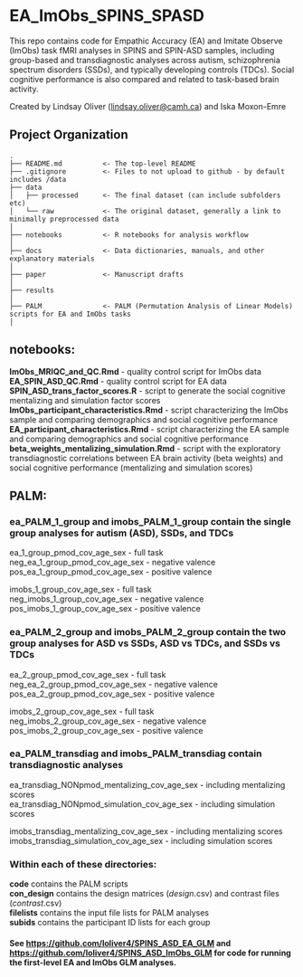 EA_ImObs_SPINS_SPASD
===============================================

This repo contains code for Empathic Accuracy (EA) and Imitate Observe (ImObs) task fMRI analyses in SPINS and SPIN-ASD samples, including group-based and transdiagnostic analyses across autism, schizophrenia spectrum disorders (SSDs), and typically developing controls (TDCs). Social cognitive performance is also compared and related to task-based brain activity.

Created by Lindsay Oliver (lindsay.oliver@camh.ca) and Iska Moxon-Emre


Project Organization
-----------------------------------

    .
    ├── README.md          <- The top-level README
    ├── .gitignore         <- Files to not upload to github - by default includes /data
    ├── data
    │   ├── processed      <- The final dataset (can include subfolders etc)
    │   └── raw            <- The original dataset, generally a link to minimally preprocessed data
    │
    ├── notebooks          <- R notebooks for analysis workflow 
    │
    ├── docs               <- Data dictionaries, manuals, and other explanatory materials
    │
    ├── paper              <- Manuscript drafts 
    │
    ├── results
    │
    ├── PALM               <- PALM (Permutation Analysis of Linear Models) scripts for EA and ImObs tasks
    │
    
    

## notebooks:  
**ImObs_MRIQC_and_QC.Rmd** - quality control script for ImObs data  
**EA_SPIN_ASD_QC.Rmd** - quality control script for EA data  
**SPIN_ASD_trans_factor_scores.R** - script to generate the social cognitive mentalizing and simulation factor scores  
**ImObs_participant_characteristics.Rmd** - script characterizing the ImObs sample and comparing demographics and social cognitive performance  
**EA_participant_characteristics.Rmd** - script characterizing the EA sample and comparing demographics and social cognitive performance  
**beta_weights_mentalizing_simulation.Rmd** - script with the exploratory transdiagnostic correlations between EA brain activity (beta weights) and social cognitive performance (mentalizing and simulation scores)  

## PALM:  
### ea_PALM_1_group and imobs_PALM_1_group contain the single group analyses for autism (ASD), SSDs, and TDCs  
ea_1_group_pmod_cov_age_sex - full task  
neg_ea_1_group_pmod_cov_age_sex - negative valence  
pos_ea_1_group_pmod_cov_age_sex - positive valence  

imobs_1_group_cov_age_sex - full task  
neg_imobs_1_group_cov_age_sex - negative valence  
pos_imobs_1_group_cov_age_sex - positive valence  

### ea_PALM_2_group and imobs_PALM_2_group contain the two group analyses for ASD vs SSDs, ASD vs TDCs, and SSDs vs TDCs  
ea_2_group_pmod_cov_age_sex - full task  
neg_ea_2_group_pmod_cov_age_sex - negative valence  
pos_ea_2_group_pmod_cov_age_sex - positive valence  

imobs_2_group_cov_age_sex - full task  
neg_imobs_2_group_cov_age_sex - negative valence  
pos_imobs_2_group_cov_age_sex - positive valence  

### ea_PALM_transdiag and imobs_PALM_transdiag contain transdiagnostic analyses  
ea_transdiag_NONpmod_mentalizing_cov_age_sex - including mentalizing scores   
ea_transdiag_NONpmod_simulation_cov_age_sex - including simulation scores   

imobs_transdiag_mentalizing_cov_age_sex - including mentalizing scores  
imobs_transdiag_simulation_cov_age_sex - including simulation scores  

### Within each of these directories:  
**code** contains the PALM scripts   
**con_design** contains the design matrices (*_design_*.csv) and contrast files (*_contrast_*.csv)  
**filelists** contains the input file lists for PALM analyses  
**subids** contains the participant ID lists for each group  


#### See https://github.com/loliver4/SPINS_ASD_EA_GLM and https://github.com/loliver4/SPINS_ASD_ImObs_GLM for code for running the first-level EA and ImObs GLM analyses.


